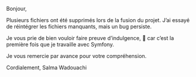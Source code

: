 Bonjour,

Plusieurs fichiers ont été supprimés lors de la fusion du projet. J’ai essayé de réintégrer les fichiers manquants, mais un bug persiste.

Je vous prie de bien vouloir faire preuve d’indulgence, 🙏 car c’est la première fois que je travaille avec Symfony.

Je vous remercie par avance pour votre compréhension.

Cordialement,
Salma Wadouachi
